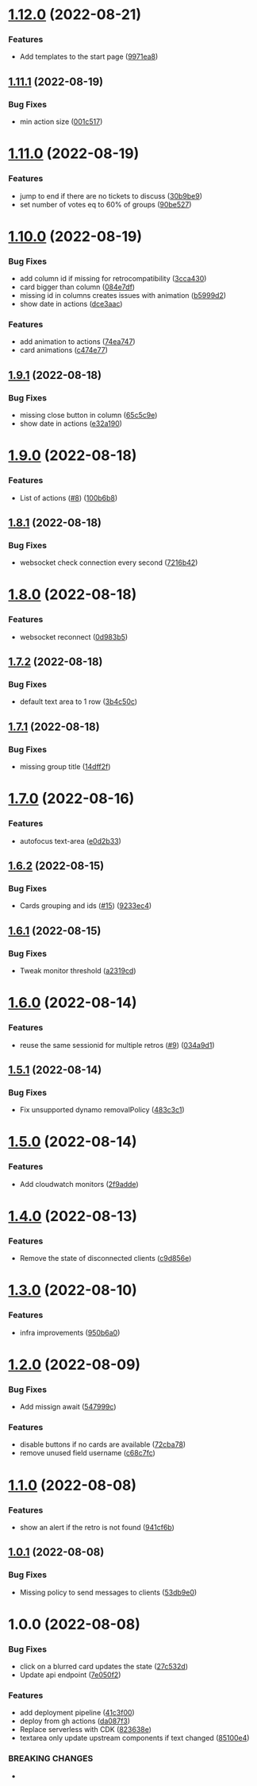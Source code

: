 # [1.12.0](https://github.com/andrewinci/free-retro/compare/v1.11.1...v1.12.0) (2022-08-21)


### Features

* Add templates to the start page ([9971ea8](https://github.com/andrewinci/free-retro/commit/9971ea84b5287e91fd366e42d3a93b38a7331c8a))

## [1.11.1](https://github.com/andrewinci/free-retro/compare/v1.11.0...v1.11.1) (2022-08-19)


### Bug Fixes

* min action size ([001c517](https://github.com/andrewinci/free-retro/commit/001c517c7b0d0556ef1bd011a1c836598943bceb))

# [1.11.0](https://github.com/andrewinci/free-retro/compare/v1.10.0...v1.11.0) (2022-08-19)


### Features

* jump to end if there are no tickets to discuss ([30b9be9](https://github.com/andrewinci/free-retro/commit/30b9be9c07439cee2d1b3a2b8653cef1ae17b24e))
* set number of votes eq to 60% of groups ([90be527](https://github.com/andrewinci/free-retro/commit/90be527bdcfc753a67473490ea05cf3841d42987))

# [1.10.0](https://github.com/andrewinci/free-retro/compare/v1.9.1...v1.10.0) (2022-08-19)


### Bug Fixes

* add column id if missing for retrocompatibility ([3cca430](https://github.com/andrewinci/free-retro/commit/3cca430387678aab3cd2c0d4d52b53e0cd5a205d))
* card bigger than column ([084e7df](https://github.com/andrewinci/free-retro/commit/084e7df139560022256e746e9e9e63d7dd0be6a0))
* missing id in columns creates issues with animation ([b5999d2](https://github.com/andrewinci/free-retro/commit/b5999d286ef2917ad22a55c0a38eb6f04a2edad1))
* show date in actions ([dce3aac](https://github.com/andrewinci/free-retro/commit/dce3aac17a3fd2d5f1e6015171dee14234992e56))


### Features

* add animation to actions ([74ea747](https://github.com/andrewinci/free-retro/commit/74ea74729d4168b59aa527df02305f1aa8d36646))
* card animations ([c474e77](https://github.com/andrewinci/free-retro/commit/c474e775ad5f166f1a6a86c4334117db808b8105))

## [1.9.1](https://github.com/andrewinci/free-retro/compare/v1.9.0...v1.9.1) (2022-08-18)


### Bug Fixes

* missing close button in column ([65c5c9e](https://github.com/andrewinci/free-retro/commit/65c5c9e273631fec043d6268bd84f2c2970fa2b5))
* show date in actions ([e32a190](https://github.com/andrewinci/free-retro/commit/e32a1906af3d27e23ca7c1057e0c708c4918158b))

# [1.9.0](https://github.com/andrewinci/free-retro/compare/v1.8.1...v1.9.0) (2022-08-18)


### Features

* List of actions ([#8](https://github.com/andrewinci/free-retro/issues/8)) ([100b6b8](https://github.com/andrewinci/free-retro/commit/100b6b8c3a8f81bd39f09eef15ab757ef0188875))

## [1.8.1](https://github.com/andrewinci/free-retro/compare/v1.8.0...v1.8.1) (2022-08-18)


### Bug Fixes

* websocket check connection every second ([7216b42](https://github.com/andrewinci/free-retro/commit/7216b422bda14fcf3b91eaee1115052fe72a0826))

# [1.8.0](https://github.com/andrewinci/free-retro/compare/v1.7.2...v1.8.0) (2022-08-18)


### Features

* websocket reconnect ([0d983b5](https://github.com/andrewinci/free-retro/commit/0d983b53a3aa18402381ca86c6fc0d2c0efb4698))

## [1.7.2](https://github.com/andrewinci/free-retro/compare/v1.7.1...v1.7.2) (2022-08-18)


### Bug Fixes

* default text area to 1 row ([3b4c50c](https://github.com/andrewinci/free-retro/commit/3b4c50cfd7601aa24f820cfe7b15239599de75e8))

## [1.7.1](https://github.com/andrewinci/free-retro/compare/v1.7.0...v1.7.1) (2022-08-18)


### Bug Fixes

* missing group title ([14dff2f](https://github.com/andrewinci/free-retro/commit/14dff2f0c20b4577e06f5b4f91fb2dc8978e58d3))

# [1.7.0](https://github.com/andrewinci/free-retro/compare/v1.6.2...v1.7.0) (2022-08-16)


### Features

* autofocus text-area ([e0d2b33](https://github.com/andrewinci/free-retro/commit/e0d2b33b0ead640c959c3b1af1d9b3bf35114d43))

## [1.6.2](https://github.com/andrewinci/free-retro/compare/v1.6.1...v1.6.2) (2022-08-15)


### Bug Fixes

* Cards grouping and ids ([#15](https://github.com/andrewinci/free-retro/issues/15)) ([9233ec4](https://github.com/andrewinci/free-retro/commit/9233ec47d19ab793d36bfddb44bcd5f5c6233a60))

## [1.6.1](https://github.com/andrewinci/free-retro/compare/v1.6.0...v1.6.1) (2022-08-15)


### Bug Fixes

* Tweak monitor threshold ([a2319cd](https://github.com/andrewinci/free-retro/commit/a2319cda27084797b9057907958ad22d777239e3))

# [1.6.0](https://github.com/andrewinci/free-retro/compare/v1.5.1...v1.6.0) (2022-08-14)


### Features

* reuse the same sessionid for multiple retros ([#9](https://github.com/andrewinci/free-retro/issues/9)) ([034a9d1](https://github.com/andrewinci/free-retro/commit/034a9d1c8cdb7f4f77b6df53333825161b72c6ec))

## [1.5.1](https://github.com/andrewinci/free-retro/compare/v1.5.0...v1.5.1) (2022-08-14)


### Bug Fixes

* Fix unsupported dynamo removalPolicy ([483c3c1](https://github.com/andrewinci/free-retro/commit/483c3c10f49e718f15aeddbe145c1ca30ed29aad))

# [1.5.0](https://github.com/andrewinci/free-retro/compare/v1.4.0...v1.5.0) (2022-08-14)


### Features

* Add cloudwatch monitors ([2f9adde](https://github.com/andrewinci/free-retro/commit/2f9adde528d1e98cfb4e72f78cffe2eebf1b5cd4))

# [1.4.0](https://github.com/andrewinci/free-retro/compare/v1.3.0...v1.4.0) (2022-08-13)


### Features

* Remove the state of disconnected clients ([c9d856e](https://github.com/andrewinci/free-retro/commit/c9d856e5398d1145102850d2edf842dd739153dd))

# [1.3.0](https://github.com/andrewinci/free-retro/compare/v1.2.0...v1.3.0) (2022-08-10)


### Features

* infra improvements ([950b6a0](https://github.com/andrewinci/free-retro/commit/950b6a000d433c9432fb061e7bc8677cbbcd10ec))

# [1.2.0](https://github.com/andrewinci/free-retro/compare/v1.1.0...v1.2.0) (2022-08-09)


### Bug Fixes

* Add missign await ([547999c](https://github.com/andrewinci/free-retro/commit/547999ce2fb5f7d22102067a73feae33894ca3be))


### Features

* disable buttons if no cards are available ([72cba78](https://github.com/andrewinci/free-retro/commit/72cba78244c010a996db72cee34e0cff18ff149a))
* remove unused field username ([c68c7fc](https://github.com/andrewinci/free-retro/commit/c68c7fc6214192d49666addca614004c2951fc18))

# [1.1.0](https://github.com/andrewinci/free-retro/compare/v1.0.1...v1.1.0) (2022-08-08)


### Features

* show an alert if the retro is not found ([941cf6b](https://github.com/andrewinci/free-retro/commit/941cf6b6f8dc797c5210d2d54d218f0248f3eec9))

## [1.0.1](https://github.com/andrewinci/free-retro/compare/v1.0.0...v1.0.1) (2022-08-08)


### Bug Fixes

* Missing policy to send messages to clients ([53db9e0](https://github.com/andrewinci/free-retro/commit/53db9e0a388d2690a7bfb51188817afca6b1ac89))

# 1.0.0 (2022-08-08)


### Bug Fixes

* click on a blurred card updates the state ([27c532d](https://github.com/andrewinci/free-retro/commit/27c532d5f99fca64fec1d706e5454fd9cacb7916))
* Update api endpoint ([7e050f2](https://github.com/andrewinci/free-retro/commit/7e050f25817f1e172118876ac7bcc429e0c9c59e))


### Features

* add deployment pipeline ([41c3f00](https://github.com/andrewinci/free-retro/commit/41c3f008946c3e02af93c2e52621b008de80c5b1))
* deploy from gh actions ([da087f3](https://github.com/andrewinci/free-retro/commit/da087f3ddf1486bee24386692fc89d661de816e1))
* Replace serverless with CDK ([823638e](https://github.com/andrewinci/free-retro/commit/823638e9ee72aa91f3010897f2cd256e3212d2bc))
* textarea only update upstream components if text changed ([85100e4](https://github.com/andrewinci/free-retro/commit/85100e4bcb57e0060e9cf10aa4140c48083f752b))


### BREAKING CHANGES

*
